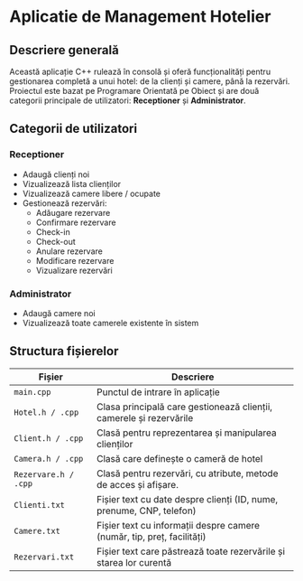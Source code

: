 # Aplicatie de Management Hotelier

## Descriere generală
Această aplicație C++ rulează în consolă și oferă funcționalități pentru gestionarea completă a unui hotel: de la clienți și camere, până la rezervări. Proiectul este bazat pe Programare Orientată pe Obiect și are două categorii principale de utilizatori: **Receptioner** și **Administrator**.

## Categorii de utilizatori

### Receptioner
- Adaugă clienți noi
- Vizualizează lista clienților
- Vizualizează camere libere / ocupate
- Gestionează rezervări:
  - Adăugare rezervare
  - Confirmare rezervare
  - Check-in
  - Check-out
  - Anulare rezervare
  - Modificare rezervare
  - Vizualizare rezervări

### Administrator
- Adaugă camere noi
- Vizualizează toate camerele existente în sistem

## Structura fișierelor

| Fișier               | Descriere                                                              |
| -------------------- | ---------------------------------------------------------------------- |
| `main.cpp`           | Punctul de intrare în aplicație                                        |
| `Hotel.h / .cpp`     | Clasa principală care gestionează clienții, camerele și rezervările    |
| `Client.h / .cpp`    | Clasă pentru reprezentarea și manipularea clienților                   |
| `Camera.h / .cpp`    | Clasă care definește o cameră de hotel                                 |
| `Rezervare.h / .cpp` | Clasă pentru rezervări, cu atribute, metode de acces și afișare.       |
| `Clienti.txt`        | Fișier text cu date despre clienți (ID, nume, prenume, CNP, telefon)   |
| `Camere.txt`         | Fișier text cu informații despre camere (număr, tip, preț, facilități) |
| `Rezervari.txt`      | Fișier text care păstrează toate rezervările și starea lor curentă     |


